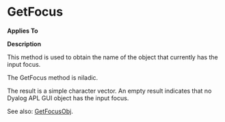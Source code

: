 




<h1 class="heading"><span class="name">GetFocus</span></h1>

**Applies To**


**Description**


This method is used to obtain the name of the object that currently has the input focus.


The GetFocus method is niladic.


The result is a simple character vector. An empty result indicates that no Dyalog APL GUI object has the input focus.


See also: [GetFocusObj](../a-z/getfocusobj.md).



